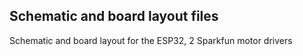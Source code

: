 ## Schematic and board layout files
Schematic and board layout for the ESP32, 2 Sparkfun motor drivers
